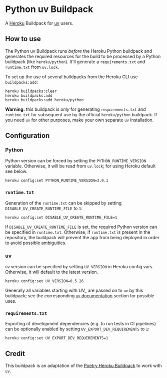 # Python uv Buildpack

A [Heroku](https://devcenter.heroku.com/) Buildpack for [uv](https://docs.astral.sh/uv/#pypi) users.

## How to use

The Python uv Buildpack runs _before_ the Heroku Python buildpack and generates the required resources for the build to be processed by a Python buildpack (like `heroku/python`). It'll generate a `requirements.txt` and `runtime.txt` from `uv.lock`. 

To set up the use of several buildpacks from the Heroku CLI use `buildpacks:add`:

```
heroku buildpacks:clear
heroku buildpacks:add
heroku buildpacks:add heroku/python
```

**Warning:** this buildpack is _only_ for generating `requirements.txt` and `runtime.txt` for subsequent use by the official `heroku/python` buildpack. If you need `uv` for other purposes, make your own separate `uv` installation.

## Configuration

### Python

Python version can be forced by setting the `PYTHON_RUNTIME_VERSION` variable. Otherwise, it will be read from `uv.lock`; for using Heroku default see below.

```
heroku config:set PYTHON_RUNTIME_VERSION=3.9.1
```

### `runtime.txt`

Generation of the `runtime.txt` can be skipped by setting `DISABLE_UV_CREATE_RUNTIME_FILE` to `1`:

```
heroku config:set DISABLE_UV_CREATE_RUNTIME_FILE=1
```

If `DISABLE_UV_CREATE_RUNTIME_FILE` is set, the required Python version can be specified in `runtime.txt`. Otherwise, if `runtime.txt` is present in the repository, the buildpack will prevent the app from being deployed in order to avoid possible ambiguities.

### uv

`uv` version can be specified by setting `UV_VERSION` in Heroku config vars. Otherwise, it will default to the latest version.

```
heroku config:set UV_VERSION=0.5.26
```

Generally all variables starting with UV_ are passed on to `uv` by this buildpack; see the corresponding [`uv` documentation](https://docs.astral.sh/uv/configuration/environment/#environment-variables) section for possible uses.

### `requirements.txt`

Exporting of development dependencies (e.g. to run tests in CI pipelines) can be optionally enabled by setting `UV_EXPORT_DEV_REQUIREMENTS` to `1`:

```
heroku config:set UV_EXPORT_DEV_REQUIREMENTS=1
```

## Credit

This buildpack is an adaptation of the [Poetry Heroku Buildpack](https://github.com/moneymeets/python-poetry-buildpack) to work with `uv`.
